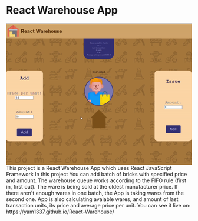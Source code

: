 # React Warehouse App
<img align="center" src="https://github.com/Yam1337/React-Warehouse/blob/master/presentation.gif" />
This project is a React Warehouse App which uses React JavaScript Framework
In this project You can add batch of bricks with specified price and amount. The warehouse queue works according to the FIFO rule (first in, first out). The ware is being sold at the oldest manufacturer price. If there aren't enough wares in one batch, the App is taking wares from the second one. App is also calculating avaiable wares, and amount of last transaction units, its price and average price per unit.
You can see it live on:
https://yam1337.github.io/React-Warehouse/
